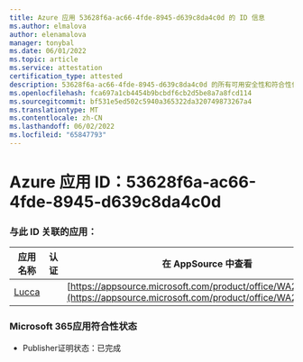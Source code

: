 ```yaml
---
title: Azure 应用 53628f6a-ac66-4fde-8945-d639c8da4c0d 的 ID 信息
ms.author: elmalova
author: elenamalova
manager: tonybal
ms.date: 06/01/2022
ms.topic: article
ms.service: attestation
certification_type: attested
description: 53628f6a-ac66-4fde-8945-d639c8da4c0d 的所有可用安全性和符合性信息。
ms.openlocfilehash: fca697a1cb4454b9bcbdf6cb2d5be8a7a8fcd114
ms.sourcegitcommit: bf531e5ed502c5940a365322da320749873267a4
ms.translationtype: MT
ms.contentlocale: zh-CN
ms.lasthandoff: 06/02/2022
ms.locfileid: "65847793"
---
```

# <a name="azure-app-id-53628f6a-ac66-4fde-8945-d639c8da4c0d"></a>Azure 应用 ID：53628f6a-ac66-4fde-8945-d639c8da4c0d


### <a name="apps-associated-with-this-id"></a>与此 ID 关联的应用：
| **应用名称** | **认证** | **在 AppSource 中查看** |
|--------------|---------------|-----------------------|
| [Lucca](../forward/WA200001650.md) |  | [https://appsource.microsoft.com/product/office/WA200001650](https://appsource.microsoft.com/product/office/WA200001650) |

### <a name="microsoft-365-app-compliance-status"></a>Microsoft 365应用符合性状态
- Publisher证明状态：已完成
